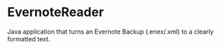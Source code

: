 EvernoteReader
==============

Java application that turns an Evernote Backup (.enex/.xml) to a clearly formatted text.
